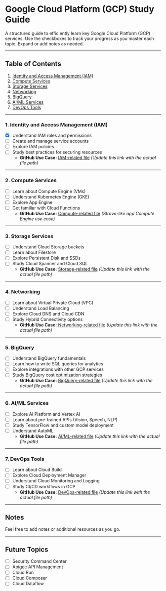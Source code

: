 # Google Cloud Platform (GCP) Study Guide

A structured guide to efficiently learn key Google Cloud Platform (GCP) services. Use the checkboxes to track your progress as you master each topic. Expand or add notes as needed.

---

## Table of Contents
1. [Identity and Access Management (IAM)](#identity-and-access-management-iam)
2. [Compute Services](#compute-services)
3. [Storage Services](#storage-services)
4. [Networking](#networking)
5. [BigQuery](#bigquery)
6. [AI/ML Services](#aiml-services)
7. [DevOps Tools](#devops-tools)

---

### 1. Identity and Access Management (IAM)
- [x] Understand IAM roles and permissions
- [ ] Create and manage service accounts
- [ ] Explore IAM policies
- [ ] Study best practices for securing resources
  - **GitHub Use Case:** [IAM-related file](https://github.com/Ckhanoyan/Cloud_Things/blob/main/path/to/iam_use_case.md) _(Update this link with the actual file path)_

---

### 2. Compute Services
- [ ] Learn about Compute Engine (VMs)
- [ ] Understand Kubernetes Engine (GKE)
- [ ] Explore App Engine
- [ ] Get familiar with Cloud Functions
  - **GitHub Use Case:** [Compute-related file](https://github.com/Ckhanoyan/Cloud_Things/blob/ae86d6a2ec2e18a559fb2d2b75896b6718a7e914/GCP/basics/stravalike_app/compute_engine.md) _(Strava-like app Compute Engine use case)_

---

### 3. Storage Services
- [ ] Understand Cloud Storage buckets
- [ ] Learn about Filestore
- [ ] Explore Persistent Disk and SSDs
- [ ] Study Cloud Spanner and Cloud SQL
  - **GitHub Use Case:** [Storage-related file](https://github.com/Ckhanoyan/Cloud_Things/blob/main/path/to/storage_use_case.md) _(Update this link with the actual file path)_

---

### 4. Networking
- [ ] Learn about Virtual Private Cloud (VPC)
- [ ] Understand Load Balancing
- [ ] Explore Cloud DNS and Cloud CDN
- [ ] Study Hybrid Connectivity options
  - **GitHub Use Case:** [Networking-related file](https://github.com/Ckhanoyan/Cloud_Things/blob/main/path/to/networking_use_case.md) _(Update this link with the actual file path)_

---

### 5. BigQuery
- [ ] Understand BigQuery fundamentals
- [ ] Learn how to write SQL queries for analytics
- [ ] Explore integrations with other GCP services
- [ ] Study BigQuery cost optimization strategies
  - **GitHub Use Case:** [BigQuery-related file](https://github.com/Ckhanoyan/Cloud_Things/blob/main/path/to/bigquery_use_case.md) _(Update this link with the actual file path)_

---

### 6. AI/ML Services
- [ ] Explore AI Platform and Vertex AI
- [ ] Learn about pre-trained APIs (Vision, Speech, NLP)
- [ ] Study TensorFlow and custom model deployment
- [ ] Understand AutoML
  - **GitHub Use Case:** [AI/ML-related file](https://github.com/Ckhanoyan/Cloud_Things/blob/main/path/to/ai_ml_use_case.md) _(Update this link with the actual file path)_

---

### 7. DevOps Tools
- [ ] Learn about Cloud Build
- [ ] Explore Cloud Deployment Manager
- [ ] Understand Cloud Monitoring and Logging
- [ ] Study CI/CD workflows in GCP
  - **GitHub Use Case:** [DevOps-related file](https://github.com/Ckhanoyan/Cloud_Things/blob/main/path/to/devops_use_case.md) _(Update this link with the actual file path)_

---

## Notes
Feel free to add notes or additional resources as you go.

---

## Future Topics
- [ ] Security Command Center
- [ ] Apigee API Management
- [ ] Cloud Run
- [ ] Cloud Composer
- [ ] Cloud Dataflow
